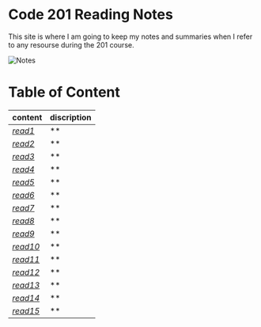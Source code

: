 # Code 201 Reading Notes

This site is where I am going to keep my notes and summaries when I refer to any resourse during the 201 course.

![Notes](https://store-images.s-microsoft.com/image/apps.3179.13899725065627034.cde70839-621b-4895-8adf-f523b0117ad5.abc02c28-8d42-4aa4-b4d7-1c63ffe3992e?mode=scale&q=90&h=300&w=300)

# Table of Content

 | content      | discription
------------      | ------------
*[read1]()* | **
*[read2]()* | **
*[read3]()* | **
*[read4]()* | **
*[read5]()* | **
*[read6]()* | **
*[read7]()* | **
*[read8]()* | **
*[read9]()* | **
*[read10]()* | **
*[read11]()* | **
*[read12]()* | **
*[read13]()* | **
*[read14]()* | **
*[read15]()* | **
